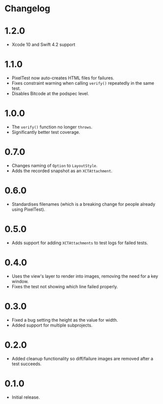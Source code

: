 # Changelog

# 1.2.0

- Xcode 10 and Swift 4.2 support

# 1.1.0

- PixelTest now auto-creates HTML files for failures.
- Fixes constraint warning when calling `verify()` repeatedly in the same test.
- Disables Bitcode at the podspec level.

# 1.0.0

- The `verify()` function no longer `throws`.
- Significantly better test coverage.

# 0.7.0

- Changes naming of `Option` to `LayoutStyle`.
- Adds the recorded snapshot as an `XCTAttachment`.

# 0.6.0

- Standardises filenames (which is a breaking change for people already using PixelTest).

# 0.5.0

- Adds support for adding `XCTAttachments` to test logs for failed tests.

# 0.4.0

- Uses the view's layer to render into images, removing the need for a key window.
- Fixes the test not showing which line failed properly.


# 0.3.0

- Fixed a bug setting the height as the value for width.
- Added support for multiple subprojects.

# 0.2.0

- Added cleanup functionality so diff/failure images are removed after a test succeeds.

# 0.1.0

- Initial release.
